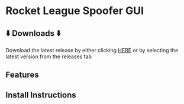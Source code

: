 # Rocket League Spoofer GUI


## ⬇️ Downloads ⬇️
Download the latest release by either clicking [HERE](https://github.com/Kakapo-Labs/RL-Spoofer-GUI/releases) or by selecting the latest version from the releases tab  

## Features

## Install Instructions

